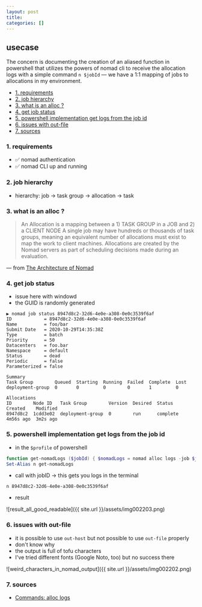```yaml
---
layout: post
title:
categories: []
---
```

## usecase
The concern is documenting the creation of an aliased function in powershell that utilizes the powers of nomad cli to receive the allocation logs with a simple command `n $jobId` — we have a 1:1 mapping of jobs to allocations in my environment. 

<!-- TOC -->

- [1. requirements](#1-requirements)
- [2. job hierarchy](#2-job-hierarchy)
- [3. what is an alloc ?](#3-what-is-an-alloc-)
- [4. get job status](#4-get-job-status)
- [5. powershell implementation get logs from the job id](#5-powershell-implementation-get-logs-from-the-job-id)
- [6. issues with out-file](#6-issues-with-out-file)
- [7. sources](#7-sources)

<!-- /TOC -->

### 1. requirements
* ✅ nomad authentication
* ✅ nomad CLI up and running

### 2. job hierarchy
* hierarchy: job → task group → allocation → task

### 3. what is an alloc ?

> An Allocation is a mapping 
> between a 1) TASK GROUP in a JOB and 2) a CLIENT NODE
> A single job may have hundreds or thousands of task groups, 
> meaning an equivalent number of allocations must exist to map the work to client machines. 
> Allocations are created by the Nomad servers as part of scheduling decisions made during an evaluation.

— from [The Architecture pf Nomad](https://www.nomadproject.io/docs/internals/architecture)

### 4. get job status
* issue here with windowd
* the GUID is randomly generated

```
▶ nomad job status 8947d8c2-32d6-4e0e-a308-0e0c3539f6af
ID            = 8947d8c2-32d6-4e0e-a308-0e0c3539f6af
Name          = foo/bar
Submit Date   = 2020-10-29T14:35:38Z
Type          = batch
Priority      = 50
Datacenters   = foo.bar
Namespace     = default
Status        = dead
Periodic      = false
Parameterized = false

Summary
Task Group        Queued  Starting  Running  Failed  Complete  Lost
deployment-group  0       0         0        0       1         0

Allocations
ID        Node ID   Task Group        Version  Desired  Status    Created    Modified
8947d8c2  1cdd3e02  deployment-group  0        run      complete  4m56s ago  3m2s ago
```

### 5. powershell implementation get logs from the job id

* in the `$profile` of powershell

```powershell
function get-nomadLogs ($jobId) { $nomadLogs = nomad alloc logs -job $jobId | oh -Paging }
Set-Alias n get-nomadLogs
```

* call with jobID → this gets you logs in the terminal

```
n 8947d8c2-32d6-4e0e-a308-0e0c3539f6af
```

* result

![result_all_good_readable]({{ site.url }}/assets/img002203.png)

### 6. issues with out-file
* it is possible to use `out-host` but not possible to use `out-file` properly
* don't know why
* the output is full of tofu characters
* I've tried different fonts (Google Noto, too) but no success there

![weird_characters_in_nomad_output]({{ site.url }}/assets/img002202.png)

### 7. sources
* [Commands: alloc logs](https://www.nomadproject.io/docs/commands/alloc/logs)
